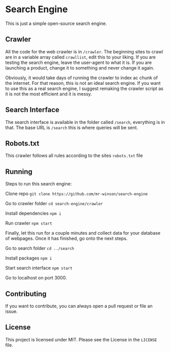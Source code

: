 # Search Engine

This is just a simple open-source search engine.

## Crawler

All the code for the web crawler is in `/crawler`. The beginning sites to crawl are in a variable array called `crawllist`, edit this to your liking. If you are testing the search engine, leave the user-agent to what it is. If you are launching a product, change it to something and never change it again.<br>

Obviously, it would take days of running the crawler to index ac chunk of the internet. For that reason, this is not an ideal search engine. If you want to use this as a real search engine, I suggest remaking the crawler script as it is not the most efficient and it is messy.

## Search Interface

The search interface is available in the folder called `/search`, everything is in that. The base URL is `/search` this is where queries will be sent.

## Robots.txt

This crawler follows all rules according to the sites `robots.txt` file

## Running

Steps to run this search engine:

Clone repo
`git clone https://github.com/mr-winson/search-engine`

Go to crawler folder
`cd search-engine/crawler`

Install dependencies
`npm i`

Run crawler
`npm start`

Finally, let this run for a couple minutes and collect data for your database of webpages. Once it has finished, go onto the next steps.<br>

Go to search folder
`cd ../search`

Install packages
`npm i`

Start search interface
`npm start`

Go to localhost on port 3000.

## Contributing

If you want to contribute, you can always open a pull request or file an issue.

## License

This project is licensed under MIT. Please see the License in the `LICENSE` file.
